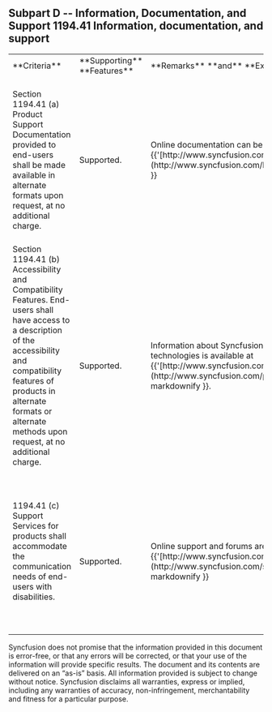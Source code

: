## Subpart D -- Information, Documentation, and Support 1194.41 Information, documentation, and support

<table>
<tr>
<td>
**Criteria**<br/><br/></td><td>
**Supporting** **Features**<br/><br/></td><td>
**Remarks** **and** **Explanation**<br/><br/></td></tr>
<tr>
<td>
Section 1194.41 (a) Product Support Documentation provided to end-users shall be made available in alternate formats upon request, at no additional charge.<br/><br/></td><td>
Supported.<br/><br/></td><td>
Online documentation can be found at {{'[http://www.syncfusion.com/library](http://www.syncfusion.com/library#"")'| markdownify }}<br/><br/></td></tr>
<tr>
<td>
Section 1194.41 (b) Accessibility and Compatibility Features. End-users shall have access to a description of the accessibility and compatibility features of products in alternate formats or alternate methods upon request, at no additional charge.<br/><br/><br/><br/></td><td>
Supported.<br/><br/></td><td>
Information about Syncfusion’s built-in access technologies is available at {{'[http://www.syncfusion.com/products/accessibility](http://www.syncfusion.com/products/accessibility#"")'| markdownify }}.<br/><br/></td></tr>
<tr>
<td>
1194.41 (c) Support Services for products shall accommodate the communication needs of end-users with disabilities.<br/><br/><br/><br/></td><td>
Supported.<br/><br/></td><td>
Online support and forums are available at {{'[http://www.syncfusion.com/support/](http://www.syncfusion.com/support/#"")'| markdownify }} <br/><br/></td></tr>
</table>
Syncfusion does not promise that the information provided in this document is error-free, or that any errors will be corrected, or that your use of the information will provide specific results. The document and its contents are delivered on an “as-is” basis. All information provided is subject to change without notice. Syncfusion disclaims all warranties, express or implied, including any warranties of accuracy, non-infringement, merchantability and fitness for a particular purpose.

